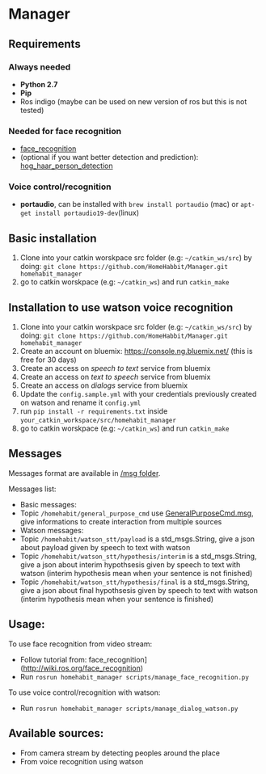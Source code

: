 # Manager

## Requirements

### Always needed
- **Python 2.7**
- **Pip**
- Ros indigo (maybe can be used on new version of ros but this is not tested)

### Needed for face recognition

- [face_recognition](http://wiki.ros.org/face_recognition)
- (optional if you want better detection and prediction): [hog_haar_person_detection](https://github.com/HomeHabbit/hog_haar_person_detection)

### Voice control/recognition
- **portaudio**, can be installed with `brew install portaudio` (mac) or `apt-get install portaudio19-dev`(linux)

## Basic installation

1. Clone into your catkin worskpace src folder (e.g: `~/catkin_ws/src`) by doing: `git clone https://github.com/HomeHabbit/Manager.git homehabit_manager`
2. go to catkin worskpace (e.g: `~/catkin_ws`) and run `catkin_make`

## Installation to use watson voice recognition

1. Clone into your catkin worskpace src folder (e.g: `~/catkin_ws/src`) by doing: `git clone https://github.com/HomeHabbit/Manager.git homehabit_manager`
2. Create an account on bluemix: https://console.ng.bluemix.net/ (this is free for 30 days)
3. Create an access on *speech to text* service from bluemix
4. Create an access on *text to speech* service from bluemix
5. Create an access on *dialogs* service from bluemix
6. Update the `config.sample.yml` with your credentials previously created on watson and rename it `config.yml`
7. run `pip install -r requirements.txt` inside `your_catkin_workspace/src/homehabit_manager`
8. go to catkin worskpace (e.g: `~/catkin_ws`) and run `catkin_make`

## Messages

Messages format are available in [/msg folder](/msg).

Messages list:

- Basic messages:
 - Topic `/homehabit/general_purpose_cmd` use [GeneralPurposeCmd.msg](/msg/GeneralPurposeCmd.msg), give informations to create interaction from multiple sources
- Watson messages:
 - Topic `/homehabit/watson_stt/payload` is a std_msgs.String, give a json about payload given by speech to text with watson
 - Topic `/homehabit/watson_stt/hypothesis/interim` is a std_msgs.String, give a json about interim hypothsesis given by speech to text with watson (interim hypothesis mean when your sentence is not finished)
 - Topic `/homehabit/watson_stt/hypothesis/final` is a std_msgs.String, give a json about final hypothsesis given by speech to text with watson (interim hypothesis mean when your sentence is finished)

## Usage:

To use face recognition from video stream:

- Follow tutorial from: face_recognition](http://wiki.ros.org/face_recognition)
- Run `rosrun homehabit_manager scripts/manage_face_recognition.py` 

To use voice control/recognition with watson:

- Run `rosrun homehabit_manager scripts/manage_dialog_watson.py` 

## Available sources:

- From camera stream by detecting peoples around the place
- From voice recognition using watson

